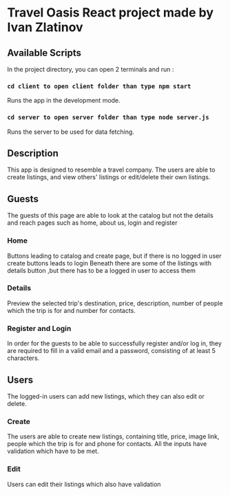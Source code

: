 # Travel Oasis React project made by Ivan Zlatinov



## Available Scripts

In the project directory, you can open 2 terminals and run :

### `cd client to open client folder than type npm start`

Runs the app in the development mode.

### `cd server to open server folder than type node server.js `

Runs the server to be used for data fetching.

## Description

This app is designed to resemble a travel company. The users are able to create listings, and  view others' listings or edit/delete their own listings.

## Guests

The guests of this page are able to look at the catalog but not the details and reach pages such as home, about us, login and register 

### Home
Buttons leading to catalog and create page, but if there is no logged in user create buttons leads to login
Beneath there are some of the listings with details button ,but there has to be a logged in user to access them 

### Details

Preview the selected trip's destination, price, description, number of people which the trip is for and number for contacts.

### Register and Login

In order for the guests to be able to successfully register and/or log in, they are required to fill in a valid email and a password, consisting of at least 5 characters.

## Users

The logged-in users can add new listings, which they can also edit or delete. 


### Create

The users are able to create new listings, containing title, price, image link, people which the trip is for and phone for contacts. All the inputs have validation which have to be met.

### Edit

Users can edit their listings which also have validation
